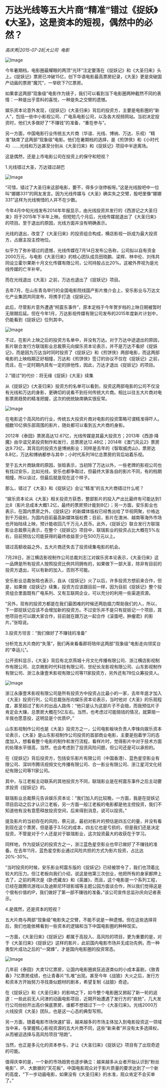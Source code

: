 # 万达光线等五大片商“精准”错过《捉妖》《大圣》，这是资本的短视，偶然中的必然？

*高庆秀|2015-07-28|大公司 
                                                电影*

![Image](http://si1.go2yd.com/get-image/0HsD2t6yahc)

今年暑期档，电影圈最耀眼的两顶“光环”注定要落在《捉妖记》和《大圣归来》头上。《捉妖记》票房已冲破15亿，创下华语电影最高票房纪录，《大圣》更是突破国产动画的票房“魔咒”，一举砍下7亿票房。

如果拿这两部“现象级”电影作为镜子，我们可以看到当下电影圈两种截然不同的表情：一种是出乎意料的喜悦，一种是失之交臂的遗憾。

娱乐资本论意外发现，《捉妖记》《大圣归来》背后的投资方，主要是电影圈的“新人”，包括一些中小影视公司、广电系电影公司，以及各大视频网站。当初决定投资时，他们大多做好了“不赚钱”的准备，“重在参与”。

另一方面，中国电影行业传统五大片商（华谊、光线、博纳、万达、乐视）“精准”缺席了这两部“现象级”电影。他们在暑期档的选择，是《煎饼侠》和《小时代4》……光线和万达甚至分别从《大圣归来》和《捉妖记》项目中半途离场。

这是偶然，还是上市电影公司在投资上的保守和短视？

1.光线错过大圣，万达错过胡巴

![Image](http://si1.go2yd.com/get-image/0HsD2ztOXcu)

“可惜，错过了大圣归来这部电影，要不，得多少涨停板呀。”这是光线股吧中一位叫“娜娜331”的网友发言。因为光线传媒与《大圣》确实失之交臂，股吧里像“娜娜331”这样为光线惋惜的人并不在少数。

今年4月中旬光线发布2014年年报显示，由光线投资并发行的《西游记之大圣归来》将于2015年下半年上映。但短短几个月后，光线传媒就退出了《大圣归来》的项目。至于退出的原因，光线方面并没有明确表示。

光线的退出，改变了《大圣归来》的投资组合构成，横店影视一跃成为最大投资方，占据主投主控地位。

似乎为了弥补错过的遗憾，光线传媒在7月14日发布公告称，公司拟以自有资金2000万元，与电影《大圣归来》的核心团队成员田晓鹏、梁辉、林中伦、刘伟共同设立霍尔果斯十月文化传媒有限公司，公司持股占比20%。这被外界视为是光线传媒的亡羊补牢。

而在光线退出《大圣》之前，万达也退出了《捉妖记》项目。

去年7月，在山东青岛举行的全国电影院线国产影片推介会上，安乐影业与万达文化产业集团共同宣布，将携手打造《捉妖记》。

此后，尽管影片意外遭遇“柯震东事件”，原本定档于今年贺岁档的上映日期被暂时无限期后延。但在今年1月，万达影视传媒有限公司发布的2015年度新片计划中，仍能看到《捉妖记》位列其中。

![Image](http://si1.go2yd.com/get-image/0HsD2vcqjoG)

不过，在影片上映之后的投资方名单中，并没有万达。对于万达中途退出的原因，影片联合发行方联瑞影业总裁蔡元向娱乐资本论表示，并不是万达不看好《捉妖记》，而是因为万达当时同时投资了《捉妖记》和《煎饼侠》两部电影，而这两部电影的上映档期正好相撞，万达和《煎饼侠》签订的协议不仅在《捉妖记》之前，而且，在一定时期内具有一定的排他性，因此，万达才退出《捉妖记》的项目。

2.“错过”的代价：将无缘《捉妖》《大圣》续集

从《捉妖记》《大圣归来》投资方的名单可以看到，投资这两部电影的公司不仅没有光线和万达的身影，更确切的说看不到任何传统大片商。相比以往五大片商对电影票房趋势的精准把握，这次的统统缺席确实很反常。

![Image](http://si1.go2yd.com/get-image/0HsD2u6YLo0)

在电影这个高风险的行业，传统五大投资片商对电影的投资策略可谓精准得吓人。细数10亿俱乐部周围的影片，随处都可以看到五大片商的身影。

2012年《泰囧》票房高达12.67亿，光线传媒是其最大投资方；2013年《西游·降魔》由华谊兄弟投资制作和发行，总票房达12.48亿；2014年《澳门风云2》票房达9.73亿，其背后的投资方是博纳影业；同样是去年的《智取威虎山》，票房达8.8亿，万达和博纳都参与其中；小时代系列18亿总票房的背后站着乐视。

至于五大片商缺席的原因，张晗表示，当初除了万达以外，一些老牌的影视公司也有找过安乐，比如光线，安乐也都争取过，但最终大家各自的影片不同，有的档期相撞，所以谈过，但最后就是现在这个样子。

那么，错过了《大圣》和《捉妖记》会让“精准”的五大片商错过什么呢？

“娱乐资本论从《大圣》相关投资方获悉，整部影片的投入产出比最终有可能达到1比8（影片总成本大概1.2亿，最终的票房预计能到8亿）；另一方面，安乐影业也表示，在国内票房之外，《捉妖记》的新媒体版权已经售出给了华视网聚，价格达到千万级别，为国内目前最高新媒体版权费；目前，影片在澳洲、越南等海外市场也开始陆续上映，预计能收回几千万元人民币。此外，《捉妖记》联合发行方联瑞影业总裁蔡元表示，在整个《捉妖记》项目中，联瑞影业的投资占比大概在5%左右，目前预估公司能获得的最终收益至少在500万元以上。

错过高额收益之外，五大片商还失去了投资续集电影的机会。

7月28日，浙江横店影视制作公司总裁刘志江对娱乐资本论表示，《大圣归来》这一品牌是所有投资人按照投资比例共同拥有的，如果做下一部大圣，除非有目前的投资方退出，可以有新的加入，否则不可能。

安乐影业总裁张晗也表示，自从《捉妖记》火了以后，许多投资方想前来合作，但是，如果做《捉妖记》续集，投资方应该跟目前一样，因为目前《捉妖记》整个投资组合里面既有广电系列、又有互联网企业，可以充分的利用一些渠道资源。

“另外，现有的投资方都是在我们最困难的时候还两肋插刀帮助我们的人，所以，下一部捉妖记应该不会增加新的投资方。不过安乐并不是只有捉妖记一个项目，其他项目也可以跟大家合作，目前就在跟万达一起合作《滚蛋吧，肿瘤君》的影片。”张晗说。

3.投资方坦言：“我们做好了不赚钱的准备”

分析完五大片商的“失落”，我们再来看看即将陪伴这两部“现象级”电影走向领奖台的“幸运儿”。

公开资料显示，《大圣》背后有北京燕城十月文化传播有限公司、浙江横店影视制作有限公司、北京微影时代科技有限公司、世纪长龙影视有限公司、山东影视制作有限公司、浙江永康壹禾影视有限公司等11家投资方，另外还有78位众筹投资人。

![Image](http://si1.go2yd.com/get-image/0HsD2x06soS)

浙江永康壹禾影视有限公司是所有投资方中投资占比最小的一家，去年年底才加入《大圣》投资行列，公司总裁张彤向娱乐资本论表示，当时他对《大圣》的乐观程度，甚至超过了影片的出品人路伟：“他只是认为这部片子不会赔，而我预估片子肯定会大赚，总票房大概在5亿左右。当然，也考虑过可能赔钱的情况，就算赔一半我也愿意投，这明显是个优质IP。”

山东影视制作公司也是《大圣》投资方之一，公司电影板块负责人李锋向娱乐资本论表示，《大圣》是山东影视制作公司投资的首部商业电影，主要是抱着学习的态度加入，想看看整个电影的制作和发行流程，看样片时，觉得影片中对于技术方面的处理水平很高，当然，也会考虑到了投资风险问题，但公司还是可以承担的。

在《捉妖记》背后投资方，包括安乐影片有限公司（中国香港）、蓝色星空影业有限公司、深圳市腾讯视频文化传播有限公司、合一影业有限公司、浙江星河文化经纪有限公司等11家公司。

其中，与江老板主动联系的其他投资方不同，联瑞影业是在柯震东事件之后主动要求投资《捉妖记》的。

联瑞影业总裁蔡元告诉娱乐资本论：“我们加入的比较晚，一方面，我是在捉妖记项目启动之后才认识江老板，另一方面一般江老板的电影都是他主控投资，我们不知道他有没有意愿释放投资空间，后来得到消息，说可以投资。”

提及影片的当初存在的风险，蔡元说，最初对影片的预估是四五亿的量，并没有看到现在这个票房，但是基于3.5亿的成本，四五亿也是亏损的，但是我们还是决定投资，不管是对于个人还是对于联瑞影业，这次投资最大的收获在于学习。

同样地，作为捉妖记的投资方之一，浙江蓝色星空影业也早已做好了不赚钱的准备。在去年11月，蓝色星空影业通过风险共担的方式为影片投资，占比达20%-30%。

“当时投资的时候，安乐影业柯震东版的《捉妖记》已经被禁令了，我们也顶着比较大的压力。但江老板向我们介绍，说这是他第三次创业，他把所有的身家都押上去了，之前的两次是《卧虎藏龙》和《英雄》，而且，这个电影是一个系列工程，已经在跟腾讯游戏以及迪斯尼环球影城等主题公园方面谈合作，所以我们觉得这是个很有价值的IP，我们做好了第一部不赚钱的准备。”该公司宣传总监孙庆向记者表示。

4.是偶然，还是资本的短视？

五大片商与两部“现象级”电影失之交臂，不能不说是一种遗憾。但在这些选择背后，我们也能依稀看到一些资本的逻辑和当下中国电影圈的种种现实。

一方面，《大圣归来》《捉妖记》都属于高投入、高风险的项目，更为重要的是，对于《大圣归来》《捉妖记》这样的影片，此前国内电影市场并无成功先例，而一种类型片成功之后的“一窝蜂”，才是国内电影圈的投资常态。

![Image](http://si1.go2yd.com/get-image/0HsD2yV1KKm)

几年前《泰囧》大卖12亿票房，让国内电影圈疯狂追逐类似的小成本喜剧，《致青春》7亿票房成绩，也让青春片“扎堆”出现。甚至今年《战狼》大火之后，发行方和资本方开始努力寻找类似题材的剧本，希望复制《战狼》奇迹。

在《捉妖记》和《大圣归来》的影响之下，如今整个电影圈又掀起了新一轮的追逐：一些此前无人问津的动画电影项目，近期开始遭遇了发行方的“疯抢”，几大发行公司纷纷开出高价保底票房，谁都不想错过下一个《大圣归来》。光线2000万火线投资《大圣》团队，也是这一心态的典型写照。

另一方面，随着电影市场快速扩容，越来越多的市场主体加入到电影投资这一领域当中来，与掌握核心影视资源的五大片商不同，这些“新来者”并没有太多选择权，从而被迫选择与高风险项目“陪跑”。

当然，也正是多元化的资本参与，才让《大圣归来》《捉妖记》项目有了出现奇迹的可能。

值得庆幸的是，一个新的市场趋势也逐步确立：越来越多从业者开始认识到“粉丝电影”、IP、大数据的“天花板”，中国电影观众对于影片质量的要求达到了一个新的高度，“下一步动画电影，如果没有《大圣归来》的水准，观众肯定不会买单了。”

